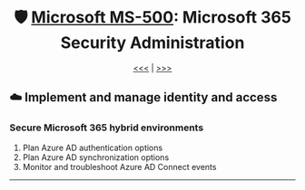 <div align="center">

# 🛡️ [Microsoft MS-500](ms-500-index.md): Microsoft 365 Security Administration

[<<<](ms-500-part4.md) | [>>>](ms-500-part2.md)
      
</div>

## ☁️ Implement and manage identity and access
### Secure Microsoft 365 hybrid environments

1. Plan Azure AD authentication options
2. Plan Azure AD synchronization options
3. Monitor and troubleshoot Azure AD Connect events
      
      
 - - -
